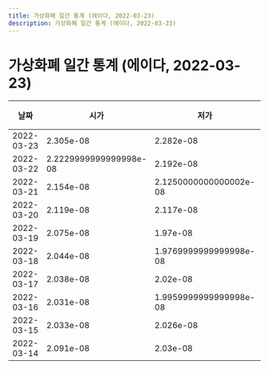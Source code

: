 ```yaml
---
title: 가상화폐 일간 통계 (에이다, 2022-03-23)
description: 가상화폐 일간 통계 (에이다, 2022-03-23)
---
```



가상화폐 일간 통계 (에이다, 2022-03-23)
===

|날짜|시가|저가|고가|종가|비고|
|--|--|--|--|--|--|
|2022-03-23|2.305e-08|2.282e-08|2.599e-08|2.578e-08|    |
|2022-03-22|2.2229999999999998e-08|2.192e-08|2.305e-08|2.305e-08|    |
|2022-03-21|2.154e-08|2.1250000000000002e-08|2.2730000000000002e-08|2.221e-08|    |
|2022-03-20|2.119e-08|2.117e-08|2.1860000000000002e-08|2.1180000000000002e-08|    |
|2022-03-19|2.075e-08|1.97e-08|2.187e-08|2.124e-08|    |
|2022-03-18|2.044e-08|1.9769999999999998e-08|2.187e-08|2.0270000000000002e-08|    |
|2022-03-17|2.038e-08|2.02e-08|2.098e-08|2.044e-08|    |
|2022-03-16|2.031e-08|1.9959999999999998e-08|2.049e-08|2.038e-08|    |
|2022-03-15|2.033e-08|2.026e-08|2.06e-08|2.026e-08|    |
|2022-03-14|2.091e-08|2.03e-08|2.096e-08|2.03e-08|    |
